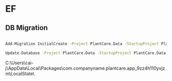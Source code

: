 # EF

## DB Migration

```cmd

Add-Migration InitialCreate -Project PlantCare.Data -StartupProject PlantCare.Data

Update-Database -Project PlantCare.Data -StartupProject PlantCare.Data
``` 

C:\Users\cai-j\AppData\Local\Packages\com.companyname.plantcare.app_9zz4h110yvjzm\LocalState\

